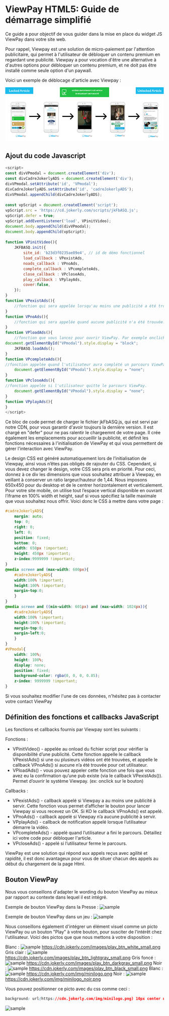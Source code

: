 # ViewPay HTML5: Guide de démarrage simplifié
Ce guide a pour objectif de vous guider dans la mise en place du widget JS ViewPay dans votre site web.

Pour rappel, Viewpay est une solution de micro-paiement par l'attention publicitaire, qui permet à l'utilisateur de débloquer un contenu premium en regardant une publicité. Viewpay a pour vocation d'être une alternative à d'autres options pour débloquer un contenu premium, et ne doit pas être installé comme seule option d'un paywall.

Voici un exemple de déblocage d'article avec Viewpay : 

![sample](https://github.com/TechViewpay/ViewPay-iOS/blob/master/DocImages/parcours_vp_mobile3.png?raw=true)

## Ajout du code Javascript
```javascript
<script>
const divVPmodal = document.createElement('div');
const divCadreJokerlyADS = document.createElement('div');
divVPmodal.setAttribute('id', 'VPmodal');
divCadreJokerlyADS.setAttribute('id', 'cadreJokerlyADS');
divVPmodal.appendChild(divCadreJokerlyADS);

const vpScript = document.createElement('script');
vpScript.src = 'https://cd.jokerly.com/scripts/jkFbASQ.js';
vpScript.defer = true;
vpScript.addEventListener('load', VPinitVideo);
document.body.appendChild(divVPmodal);
document.body.appendChild(vpScript);

function VPinitVideo(){
	JKFBASQ.init({
		site_id: 'b23d3f0235ae89e4', // id de démo fonctionnel
		load_callback : VPexistAds,
		noads_callback : VPnoAds,
		complete_callback : VPcompleteAds,
		close_callback : VPcloseAds,
		play_callback : VPplayAds,
		cover:false,
	});
}
function VPexistAds(){
	//fonction qui sera appelée lorsqu'au moins une publicité a été trouvée. Vous pouvez afficher un bouton dans un paywall par exemple.
}
function VPnoAds(){
	//fonction qui sera appelée quand aucune publicité n'a été trouvée. Vous pouvez par exemple cacher le bouton, ou déclencher un autre process.
}
function VPloadAds(){
	//fonction que vous lancez pour ouvrir ViewPay. Par exemple onclick sur un bouton "Regarder une publicité"
document.getElementById("VPmodal").style.display = "block";
	JKFBASQ.loadAds();
}
function VPcompleteAds(){
//fonction appelée quand l'utilisateur aura complété un parcours ViewPay. Insérer ici le code nécessaire à l'obtention de l'article / du contenu.
	document.getElementById("VPmodal").style.display = "none";
}
function VPcloseAds(){
//fonction appelée si l'utilisateur quitte le parcours ViewPay.
	document.getElementById("VPmodal").style.display = "none";
}
function VPplayAds(){
}
</script>
```

Ce bloc de code permet de charger le fichier jkFbASQ.js, qui est servi par notre CDN, pour vous garantir d'avoir toujours la dernière version. Il est chargé en "defer" pour ne pas ralentir le chargeemnt de votre page.
Il crée également les emplacements pour accueillir la publicité, et définit les fonctions nécessaires à l'initialisation de ViewPay et qui vous permettent de gérer l'interaction avec ViewPay. 



Le design CSS est généré automatiquement lors de l’initialisation de Viewpay, ainsi vous n’êtes pas obligés de rajouter du CSS. Cependant, si vous devez changer le design, votre CSS sera pris en priorité. Pour ceci, donnez à ce div les dimensions que vous souhaitez attribuer à Viewpay, en veillant à conserver un ratio largeur/hauteur de 1,44.
Nous imposons 650x450 pour du desktop et de le centrer horizontalement et verticalement.
Pour votre site mobile, on utilise tout l’espace vertical disponible en ouvrant l’iframe en 100% width et height, sauf si vous spécifiez la taille maximale que vous souhaitez nous offrir.
Voici donc le CSS à mettre dans votre page :

```css
#cadreJokerlyADS{
	margin: auto;
	top: 0;
	right: 0;
	left: 0;
	position: fixed;
	bottom: 0;
	width: 650px !important;
	height: 450px !important;
	z-index:9999999 !important;
}
@media screen and (max-width: 600px){
	#cadreJokerlyADS{
	width:100% !important;
	height:100% !important;
	margin-top:0;
	}
}
@media screen and ((min-width: 601px) and (max-width: 1024px)){
	#cadreJokerlyADS{
	width:100% !important;
	height:100% !important;
	margin-top:0;
	margin-left:0;
	}
}
#VPmodal{
    width: 100%;
    height: 100%;
    display: none;
    position: fixed;
    background-color: rgba(0, 0, 0, 0.85);
    z-index: 9999999 !important;
}
```

Si vous souhaitez modifier l'une de ces données, n'hésitez pas à contacter votre contact ViewPay

## Définition des fonctions et callbacks JavaScript

Les fonctions et callbacks fournis par Viewpay sont les suivants : 

Fonctions : 
- VPinitVideo() - appelée au onload du fichier script pour vérifier la disponibilité d’une publicité. Cette fonction appelle le callback VPexistAds() si une ou plusieurs vidéos ont été trouvées, et appelle le callback VPnoAds() si aucune n’a été trouvée pour cet utilisateur.
- VPloadAds() - vous pouvez appeler cette fonction une fois que vous avez eu la confirmation qu’une pub existe (via le callback VPexistAds()). Permet d’ouvrir le système Viewpay. (ex: onclick sur le bouton)

Callbacks :
- VPexistAds() - callback appelé si Viewpay a au moins une publicité à servir. Cette fonction vous permet d’afficher le bouton pour lancer Viewpay si vous recevez un OK. Si KO le callback VPnoAds() est appelé.
- VPnoAds() - callback appelé si Viewpay n’a aucune publicité à servir.
- VPplayAds() - callback de notification appelé lorsque l’utilisateur démarre la vidéo.
- VPcompleteAds() - appelé quand l’utilisateur a fini le parcours. Détaillez ici votre code pour débloquer l'article.
- VPcloseAds() - appelé si l’utilisateur ferme le parcours.

ViewPay est une solution qui répond aux appels reçus avec agilité et rapidité, il est donc avantageux pour vous de situer chacun des appels au début du chargement de la page Html.

## Bouton ViewPay

Nous vous conseillons d'adapter le wording du bouton ViewPay au mieux par rapport au contexte dans lequel il est intégré.

Exemple de bouton ViewPay dans la Presse :
![sample](https://cdn.jokerly.com/images/logosVP/Bouton_arrondi_bleu_presse_je.png)

Exemple de bouton ViewPay dans un jeu : 
![sample](https://cdn.jokerly.com/img/exemple_btn_jeu.jpg)

Nous conseillons également d'intégrer un élément visuel comme un picto ViewPay ou un bouton "Play" à votre bouton, pour susciter de l'intérêt chez l'utilisateur.
Voici des pictos que que nous mettons à votre disposition : 

Blanc : ![sample](https://cdn.jokerly.com/images/play_btn_white_small.png) https://cdn.jokerly.com/images/play_btn_white_small.png
Gris clair : ![sample](https://cdn.jokerly.com/images/play_btn_lightgray_small.png) https://cdn.jokerly.com/images/play_btn_lightgray_small.png
Gris foncé : ![sample](https://cdn.jokerly.com/images/play_btn_darkgray_small.png) https://cdn.jokerly.com/images/play_btn_darkgray_small.png
Noir : ![sample](https://cdn.jokerly.com/images/play_btn_black_small.png) https://cdn.jokerly.com/images/play_btn_black_small.png
Blanc : ![sample](https://cdn.jokerly.com/img/minilogo.png) https://cdn.jokerly.com/img/minilogo.png
Noir : ![sample](https://cdn.jokerly.com/img/minilogo_noir.png) https://cdn.jokerly.com/img/minilogo_noir.png

Vous pouvez positionner ce picto avec du css comme ceci :
```css
background: url(https://cdn.jokerly.com/img/minilogo.png) 10px center no-repeat;
```
![sample](https://cdn.jokerly.com/img/minilogo.png)
